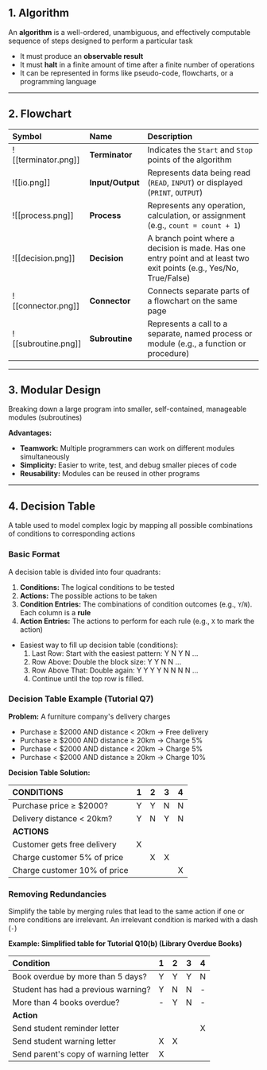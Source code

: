 ## 1. Algorithm

An **algorithm** is a well-ordered, unambiguous, and effectively computable sequence of steps designed to perform a particular task
- It must produce an **observable result**
- It must **halt** in a finite amount of time after a finite number of operations
- It can be represented in forms like pseudo-code, flowcharts, or a programming language

---
## 2. Flowchart

| Symbol              | Name             | Description                                                                                                          |
| :------------------ | :--------------- | :------------------------------------------------------------------------------------------------------------------- |
| ![[terminator.png]] | **Terminator**   | Indicates the `Start` and `Stop` points of the algorithm                                                             |
| ![[io.png]]         | **Input/Output** | Represents data being read (`READ`, `INPUT`) or displayed (`PRINT`, `OUTPUT`)                                        |
| ![[process.png]]    | **Process**      | Represents any operation, calculation, or assignment (e.g., `count = count + 1`)                                     |
| ![[decision.png]]   | **Decision**     | A branch point where a decision is made. Has one entry point and at least two exit points (e.g., Yes/No, True/False) |
| ![[connector.png]]  | **Connector**    | Connects separate parts of a flowchart on the same page                                                              |
| ![[subroutine.png]] | **Subroutine**   | Represents a call to a separate, named process or module (e.g., a function or procedure)                             |

--- 
## 3. Modular Design

Breaking down a large program into smaller, self-contained, manageable modules (subroutines)

**Advantages:**
- **Teamwork:** Multiple programmers can work on different modules simultaneously
- **Simplicity:** Easier to write, test, and debug smaller pieces of code
- **Reusability:** Modules can be reused in other programs

---
## 4. Decision Table

A table used to model complex logic by mapping all possible combinations of conditions to corresponding actions

### Basic Format
A decision table is divided into four quadrants:
1.  **Conditions:** The logical conditions to be tested
2.  **Actions:** The possible actions to be taken
3.  **Condition Entries:** The combinations of condition outcomes (e.g., `Y`/`N`). Each column is a **rule**
4.  **Action Entries:** The actions to perform for each rule (e.g., `X` to mark the action)
- Easiest way to fill up decision table (conditions):
	1. Last Row: Start with the easiest pattern: Y N Y N ...
	2. Row Above: Double the block size: Y Y N N ...
	3. Row Above That: Double again: Y Y Y Y N N N N ...
	4. Continue until the top row is filled.

### Decision Table Example (Tutorial Q7)

**Problem:** A furniture company's delivery charges
- Purchase ≥ $2000 AND distance < 20km -> Free delivery
- Purchase ≥ $2000 AND distance ≥ 20km -> Charge 5%
- Purchase < $2000 AND distance < 20km -> Charge 5%
- Purchase < $2000 AND distance ≥ 20km -> Charge 10%

**Decision Table Solution:**

| CONDITIONS                   |  1  |  2  |  3  |  4  |
| :--------------------------- | :-: | :-: | :-: | :-: |
| Purchase price ≥ $2000?      |  Y  |  Y  |  N  |  N  |
| Delivery distance < 20km?    |  Y  |  N  |  Y  |  N  |
| **ACTIONS**                  |     |     |     |     |
| Customer gets free delivery  |  X  |     |     |     |
| Charge customer 5% of price  |     |  X  |  X  |     |
| Charge customer 10% of price |     |     |     |  X  |

### Removing Redundancies
Simplify the table by merging rules that lead to the same action if one or more conditions are irrelevant. An irrelevant condition is marked with a dash (`-`)

**Example: Simplified table for Tutorial Q10(b) (Library Overdue Books)**

| Condition                            |  1  |  2  |  3  |  4  |
| :----------------------------------- | :-: | :-: | :-: | :-: |
| Book overdue by more than 5 days?    |  Y  |  Y  |  Y  |  N  |
| Student has had a previous warning?  |  Y  |  N  |  N  |  -  |
| More than 4 books overdue?           |  -  |  Y  |  N  |  -  |
| **Action**                           |     |     |     |     |
| Send student reminder letter         |     |     |     |  X  |
| Send student warning letter          |  X  |  X  |     |     |
| Send parent's copy of warning letter |  X  |     |     |     |
